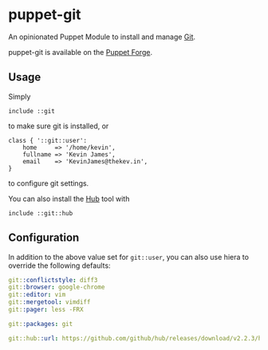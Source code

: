 # puppet-git

An opinionated Puppet Module to install and manage [Git](https://git-scm.com/).

puppet-git is available on the
[Puppet Forge](https://forge.puppetlabs.com/thekevjames/git).

## Usage

Simply

```puppet
include ::git
```

to make sure git is installed, or

```puppet
class { '::git::user':
    home     => '/home/kevin',
    fullname => 'Kevin James',
    email    => 'KevinJames@thekev.in',
}
```

to configure git settings.

You can also install the [Hub](https://hub.github.com/) tool with

```puppet
include ::git::hub
```

## Configuration

In addition to the above value set for `git::user`, you can also use
hiera to override the following defaults:

```yaml
git::conflictstyle: diff3
git::browser: google-chrome
git::editor: vim
git::mergetool: vimdiff
git::pager: less -FRX

git::packages: git

git::hub::url: https://github.com/github/hub/releases/download/v2.2.3/hub-linux-amd64-2.2.3.tgz
```
